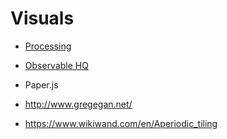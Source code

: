 # Visuals

- [Processing](https://p5js.org/)
- [Observable HQ](https://observablehq.com)
- Paper.js

- http://www.gregegan.net/
- https://www.wikiwand.com/en/Aperiodic_tiling
